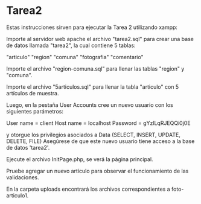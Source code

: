# Tarea2


Estas instrucciones sirven para ejecutar la Tarea 2 utilizando xampp:

Importe al servidor web apache el archivo "tarea2.sql" para crear una base de datos llamada "tarea2", la cual contiene 5 tablas:

"articulo"
"region"
"comuna"
"fotografia"
"comentario"

Importe el archivo "region-comuna.sql" para llenar las tablas "region" y "comuna".


Importe el archivo "5articulos.sql" para llenar la tabla "articulo" con 5 artículos de muestra.

Luego, en la pestaña User Accounts cree un nuevo usuario con los siguientes parámetros:

User name = client
Host name = localhost
Password = gYzlLqRJEQQi0j0E

y otorgue los privilegios asociados a Data (SELECT, INSERT, UPDATE, DELETE, FILE)
Asegúrese de que este nuevo usuario tiene acceso a la base de datos 'tarea2'.


Ejecute el archivo InitPage.php, se verá la página principal.

Pruebe agregar un nuevo artículo para observar el funcionamiento de las validaciones.

En la carpeta uploads encontrará los archivos correspondientes a foto-articulo1.





